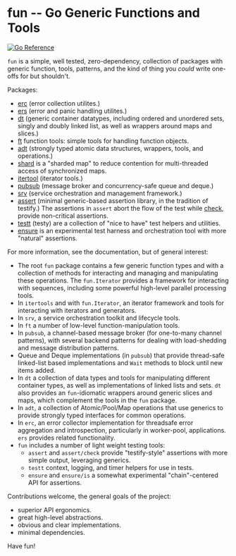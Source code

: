 # fun -- Go Generic Functions and Tools

[![Go Reference](https://pkg.go.dev/badge/github.com/tychoish/fun.svg)](https://pkg.go.dev/github.com/tychoish/fun)

``fun`` is a simple, well tested, zero-dependency, collection of
packages with generic function, tools, patterns, and the kind of thing
you *could* write one-offs for but shouldn't.

Packages:

- [erc](https://pkg.go.dev/github.com/tychoish/fun/erc) (error
  collection utilites.)
- [ers](https://pkg.go.dev/github.com/tychoish/fun/erc) (error and
  panic handling utilites.)
- [dt](https://pkg.go.dev/github.com/tychoish/fun/dt) (generic
  container datatypes, including ordered and unordered sets, singly
  and doubly linked list, as well as wrappers around maps and slices.)
- [ft](https://pkg.go.dev/github.com/tychoish/fun/ft) function tools:
  simple tools for handling function objects.
- [adt](https://pkg.go.dev/github.com/tychoish/fun/adt) (strongly typed
  atomic data structures, wrappers, tools, and operations.)
- [shard](https://pkg.go.dev/github.com/tychoish/fun/adt/shard) is a
  "sharded map" to reduce contention for multi-threaded access of
  synchronized maps.
- [itertool](https://pkg.go.dev/github.com/tychoish/fun/itertool)
  (iterator tools.)
- [pubsub](https://pkg.go.dev/github.com/tychoish/fun/pubsub) (message
  broker and concurrency-safe queue and deque.)
- [srv](https://pkg.go.dev/github.com/tychoish/fun/srv) (service
  orchestration and management framework.)
- [assert](https://pkg.go.dev/github.com/tychoish/fun/assert)
  (minimal generic-based assertion library, in the tradition of
  testify.) The assertions in `assert` abort the flow of the test while
  [check](https://pkg.go.dev/github.com/tychoish/fun/assert/check),
  provide non-critical assertions.
- [testt](https://pkg.go.dev/github.com/tychoish/fun/testt) (testy)
  are a collection of "nice to have" test helpers and utilities.
- [ensure](https://pkg.go.dev/github.com/tychoish/fun/ensure) is an
  experimental test harness and orchestration tool with more "natural"
  assertions.

For more information, see the documentation, but of general interest:

- The root `fun` package contains a few generic function types and
  with a collection of methods for interacting and managing and
  manipulating these operations. The `fun.Iterator` provides a
  framework for interacting with sequences, including some powerful
  high-level parallel processing tools.
- In `itertools` and with `fun.Iterator`, an iterator framework and
  tools for interacting with iterators and generators.
- In `srv`, a service orchestration toolkit and lifecycle tools.
- In `ft` a number of low-level function-manipulation tools.
- In `pubsub`, a channel-based message broker (for one-to-many channel
  patterns), with several backend patterns for dealing with
  load-shedding and message distribution patterns.
- Queue and Deque implementations (in `pubsub`) that provide
  thread-safe linked-list based implementations and `Wait` methods to
  block until new items added.
- In `dt` a collection of data types and tools for manipulating
  different container types, as well as implementations of linked
  lists and sets. `dt` also provides an `fun`-idiomatic wrappers around
  generic slices and maps, which complement the tools in the `fun`
  package.
- In `adt`, a collection of Atomic/Pool/Map operations that use
  generics to provide strongly typed interfaces for common operations.
- In `erc`, an error collector implementation for threadsafe error
  aggregation and introspection, particularly in worker-pool,
  applications. `ers` provides related functionality.
- `fun` includes a number of light weight testing tools:
  - `assert` and `assert/check` provide "testify-style" assertions
	with more simple output, leveraging generics.
  - `testt` context, logging, and timer helpers for use in tests.
  - `ensure` and `ensure/is` a somewhat experimental "chain"-centered
	API for assertions.

Contributions welcome, the general goals of the project:

- superior API ergonomics.
- great high-level abstractions.
- obvious and clear implementations.
- minimal dependencies.

Have fun!
